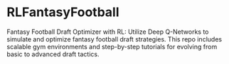# RLFantasyFootball
Fantasy Football Draft Optimizer with RL: Utilize Deep Q-Networks to simulate and optimize fantasy football draft strategies. This repo includes scalable gym environments and step-by-step tutorials for evolving from basic to advanced draft tactics.
